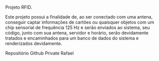 Projeto RFID.

 Este projeto possui a finalidade de, ao ser conectado com uma antena,
conseguir captar informações de cartões ou quaisquer objetos com um chip sensorial de frequência 125 Hz
e serão enviados ao sistema, seu código, junto com sua antena, servidor e horário, serão
devidamente tratados e encaminhados para um banco de dados do sistema e renderizados devidamente.

Repositório Github Private Rafael

